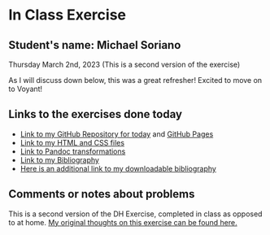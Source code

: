 # In Class Exercise
## Student's name: Michael Soriano 

Thursday March 2nd, 2023 (This is a second version of the exercise)

As I will discuss down below, this was a great refresher! Excited to move on to Voyant!

## Links to the exercises done today 

- [Link to my GitHub Repository for today](https://github.com/mrileysoriano/DHExercise2) and [GitHub Pages](https://mrileysoriano.github.io/DHExercise2/)
- [Link to my HTML and CSS files](https://mrileysoriano.github.io/DHExercise2/exercise2.html)
- [Link to Pandoc transformations]()
- [Link to my Bibliography]()
- [Here is an additional link to my downloadable bibliography](https://github.com/mrileysoriano/DHExercise2/blob/gh-pages/bibliographyagain.html.zip)

## Comments or notes about problems 

This is a second version of the DH Exercise, completed in class as opposed to at home. [My original thoughts on this exercise can be found here.](https://github.com/mrileysoriano/DHExercise)

